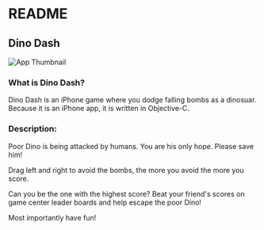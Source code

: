 # README

## Dino Dash

![App Thumbnail](http://i.imgur.com/TFUW6vs.png)

### What is Dino Dash?

Dino Dash is an iPhone game where you dodge falling bombs as a dinosuar. Because it is an iPhone app, it is written in Objective-C.

### Description:

Poor Dino is being attacked by humans. You are his only hope. Please save him!

Drag left and right to avoid the bombs, the more you avoid the more you score.

Can you be the one with the highest score? Beat your friend's scores on game center leader boards and help escape the poor Dino!

Most importantly have fun!
